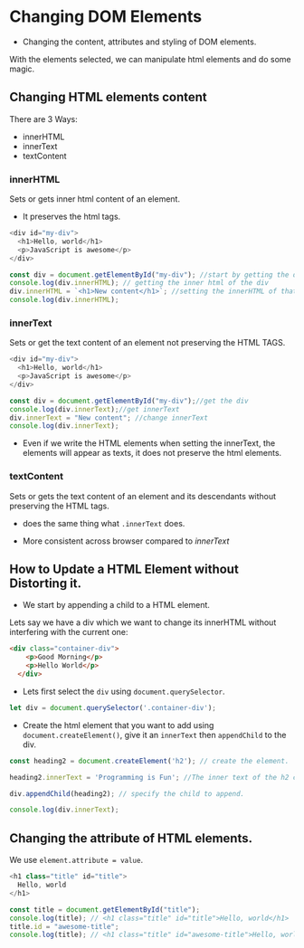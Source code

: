 # Changing DOM Elements

- Changing the content, attributes and styling of DOM elements.

With the elements selected, we can manipulate html elements and do some magic.

## Changing HTML elements content
There are 3 Ways:
- innerHTML
- innerText
- textContent

### innerHTML

Sets or gets inner html content of an element.
- It preserves the html tags.

```js
<div id="my-div">
  <h1>Hello, world</h1>
  <p>JavaScript is awesome</p>
</div>
```

```js
const div = document.getElementById("my-div"); //start by getting the div
console.log(div.innerHTML); // getting the inner html of the div
div.innerHTML = `<h1>New content</h1>`; //setting the innerHTML of that div using the innerHTML property.
console.log(div.innerHTML);
```

### innerText

Sets or get the text content of an element not preserving the HTML TAGS.

```js
<div id="my-div">
  <h1>Hello, world</h1>
  <p>JavaScript is awesome</p>
</div>
```

```js
const div = document.getElementById("my-div");//get the div
console.log(div.innerText);//get innerText
div.innerText = "New content"; //change innerText
console.log(div.innerText);
```
- Even if we write the HTML elements when setting the innerText, the elements will appear as texts, it does not preserve the html elements.

### textContent

Sets or gets the text content of an element and its descendants without preserving the HTML tags.
- does the same thing what `.innerText` does.

- More consistent across browser compared to <i>innerText </i>

## How to Update a HTML Element without Distorting it. 

- We start by appending a child to a HTML element.

Lets say we have a div which we want to change its innerHTML without interfering with the current one:

```html
<div class="container-div">
    <p>Good Morning</p>
    <p>Hello World</p>
  </div>
  ```

  - Lets first select the `div` using `document.querySelector`.

  ```js
  let div = document.querySelector('.container-div');
  ```
  - Create the html element that you want to add using `document.createElement()`, give it an `innerText` then `appendChild` to the div.

  ```js
  const heading2 = document.createElement('h2'); // create the element.

  heading2.innerText = 'Programming is Fun'; //The inner text of the h2 created.

  div.appendChild(heading2); // specify the child to append.

  console.log(div.innerText);
  ```
  




## Changing the attribute of HTML elements.

We use `element.attribute = value`.

```js
<h1 class="title" id="title">
  Hello, world
</h1>
```

```js
const title = document.getElementById("title");
console.log(title); // <h1 class="title" id="title">Hello, world</h1>
title.id = "awesome-title";
console.log(title); // <h1 class="title" id="awesome-title">Hello, world</h1>
```
